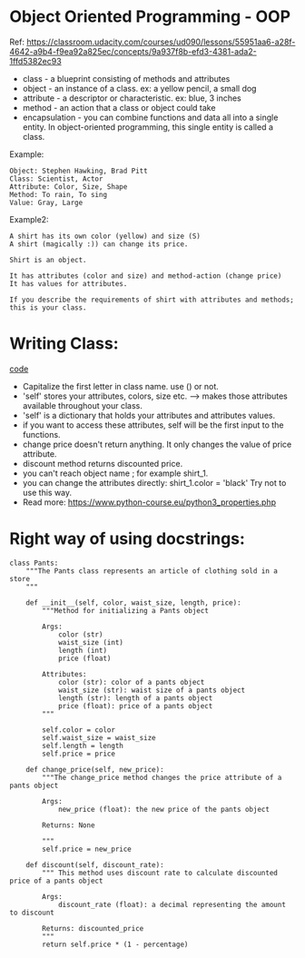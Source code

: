 # Object Oriented Programming - OOP

Ref: https://classroom.udacity.com/courses/ud090/lessons/55951aa6-a28f-4642-a9b4-f9ea92a825ec/concepts/9a937f8b-efd3-4381-ada2-1ffd5382ec93

- class - a blueprint consisting of methods and attributes
- object - an instance of a class. ex: a yellow pencil, a small dog
- attribute - a descriptor or characteristic. ex: blue, 3 inches 
- method - an action that a class or object could take
- encapsulation - you can combine functions and data all into a single entity. In object-oriented programming, 
this single entity is called a class.  


Example: 

    Object: Stephen Hawking, Brad Pitt
    Class: Scientist, Actor
    Attribute: Color, Size, Shape 
    Method: To rain, To sing
    Value: Gray, Large
    
Example2:

    A shirt has its own color (yellow) and size (S)
    A shirt (magically :)) can change its price. 
    
    Shirt is an object.
    
    It has attributes (color and size) and method-action (change price)
    It has values for attributes. 
    
    If you describe the requirements of shirt with attributes and methods;
    this is your class. 
    
    
# Writing Class:

[code]()

- Capitalize the first letter in class name. use () or not.
- 'self' stores your attributes, colors, size etc. --> makes those attributes available throughout your class.
- 'self' is a dictionary that holds your attributes and attributes values.
- if you want to access these attributes, self will be the first input to the functions.
- change price doesn't return anything. It only changes the value of price attribute.
- discount method returns discounted price.
- you can't reach object name ; for example shirt_1.
- you can change the attributes directly: shirt_1.color = 'black' Try not to use this way.
- Read more: https://www.python-course.eu/python3_properties.php

    
# Right way of using docstrings:

    class Pants:
        """The Pants class represents an article of clothing sold in a store
        """
    
        def __init__(self, color, waist_size, length, price):
            """Method for initializing a Pants object
    
            Args: 
                color (str)
                waist_size (int)
                length (int)
                price (float)
    
            Attributes:
                color (str): color of a pants object
                waist_size (str): waist size of a pants object
                length (str): length of a pants object
                price (float): price of a pants object
            """
    
            self.color = color
            self.waist_size = waist_size
            self.length = length
            self.price = price
    
        def change_price(self, new_price):
            """The change_price method changes the price attribute of a pants object
    
            Args: 
                new_price (float): the new price of the pants object
    
            Returns: None
    
            """
            self.price = new_price
            
        def discount(self, discount_rate):
            """ This method uses discount rate to calculate discounted price of a pants object
            
            Args:
                discount_rate (float): a decimal representing the amount to discount
                
            Returns: discounted_price
            """   
            return self.price * (1 - percentage)
        